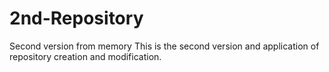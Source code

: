 # 2nd-Repository
Second version from memory
This is the second version and application of repository creation and modification.
